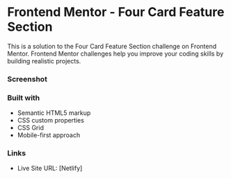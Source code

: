 # Frontend Mentor - Four Card Feature Section

This is a solution to the Four Card Feature Section challenge on Frontend Mentor.
Frontend Mentor challenges help you improve your coding skills by building realistic projects.

### Screenshot



### Built with

- Semantic HTML5 markup
- CSS custom properties
- CSS Grid
- Mobile-first approach

### Links

- Live Site URL: [Netlify]
